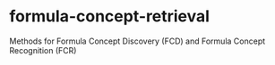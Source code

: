 # formula-concept-retrieval
Methods for Formula Concept Discovery (FCD) and Formula Concept Recognition (FCR)
